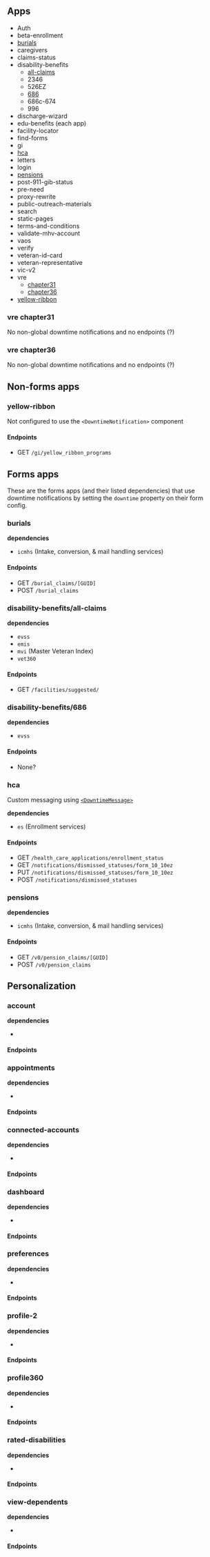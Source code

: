 
## Apps 

- Auth
- beta-enrollment
- [burials](#burials)
- caregivers
- claims-status
- disability-benefits
  - [all-claims](#disability-benefits/all-claims)
  - 2346
  - 526EZ
  - [686](#disability-benefits/686)
  - 686c-674
  - 996
- discharge-wizard
- edu-benefits (each app)
- facility-locator
- find-forms
- gi
- [hca](#hca)
- letters
- login
- [pensions](#pensions)
- post-911-gib-status
- pre-need
- proxy-rewrite
- public-outreach-materials
- search
- static-pages
- terms-and-conditions
- validate-mhv-account
- vaos
- verify
- veteran-id-card
- veteran-representative
- vic-v2
- vre
  - [chapter31](#vre-chapter31)
  - [chapter36](#vre-chapter36)
- [yellow-ribbon](#yellow-ribbon)

### vre chapter31

No non-global downtime notifications and no endpoints (?)

### vre chapter36

No non-global downtime notifications and no endpoints (?)

## Non-forms apps

### yellow-ribbon

Not configured to use the `<DowntimeNotification>` component

#### Endpoints

- GET `/gi/yellow_ribbon_programs`

## Forms apps

<!-- use `rg "downtime:" src/applications/` -->

These are the forms apps (and their listed dependencies) that use downtime notifications by setting the `downtime` property on their form config.

### burials

**dependencies** 
- `icmhs` (Intake, conversion, & mail handling services)

#### Endpoints

- GET `/burial_claims/[GUID]`
- POST `/burial_claims`

### disability-benefits/all-claims

**dependencies**

- `evss`
- `emis`
- `mvi` (Master Veteran Index)
- `vet360` 

#### Endpoints

- GET `/facilities/suggested/`

### disability-benefits/686

**dependencies**

- `evss`

#### Endpoints

- None?


### hca

Custom messaging using [`<DowntimeMessage>`](https://github.com/department-of-veterans-affairs/vets-website/blob/master/src/applications/hca/components/DowntimeMessage.jsx)

**dependencies**

- `es` (Enrollment services)

#### Endpoints

- GET `/health_care_applications/enrollment_status`
- GET `/notifications/dismissed_statuses/form_10_10ez`
- PUT `/notifications/dismissed_statuses/form_10_10ez`
- POST `/notifications/dismissed_statuses`

### pensions

**dependencies**

- `icmhs` (Intake, conversion, & mail handling services)

#### Endpoints

- GET `/v0/pension_claims/[GUID]`
- POST `/v0/pension_claims`

## Personalization 

### account

**dependencies**

- 

#### Endpoints

### appointments

**dependencies**

- 

#### Endpoints

### connected-accounts

**dependencies**

- 

#### Endpoints

### dashboard

**dependencies**

- 

#### Endpoints

### preferences 

**dependencies**

- 

#### Endpoints

### profile-2

**dependencies**

- 

#### Endpoints

### profile360

**dependencies**

- 

#### Endpoints

### rated-disabilities

**dependencies**

- 

#### Endpoints

### view-dependents 

**dependencies**

- 

#### Endpoints
